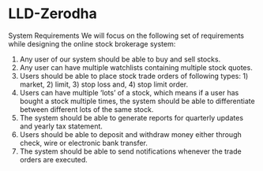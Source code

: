 # LLD-Zerodha
System Requirements
We will focus on the following set of requirements while designing the online stock
brokerage system:
1. Any user of our system should be able to buy and sell stocks.
2. Any user can have multiple watchlists containing multiple stock quotes.
3. Users should be able to place stock trade orders of following types: 1) market, 2)
limit, 3) stop loss and, 4) stop limit order.
4. Users can have multiple ‘lots’ of a stock, which means if a user has bought a stock
multiple times, the system should be able to differentiate between different lots of the
same stock.
5. The system should be able to generate reports for quarterly updates and yearly tax
statement.
6. Users should be able to deposit and withdraw money either through check, wire or
electronic bank transfer.
7. The system should be able to send notifications whenever the trade orders are
executed.
